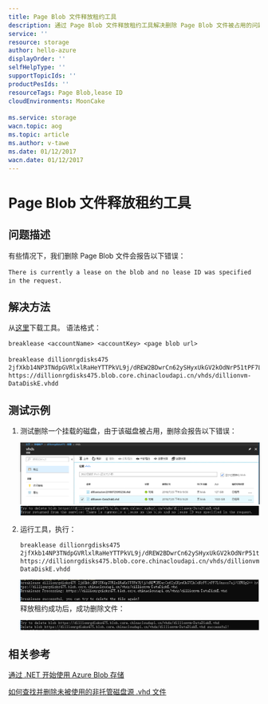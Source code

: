 ```yaml
---
title: Page Blob 文件释放租约工具
description: 通过 Page Blob 文件释放租约工具解决删除 Page Blob 文件被占用的问题
service: ''
resource: storage
author: hello-azure
displayOrder: ''
selfHelpType: ''
supportTopicIds: ''
productPesIds: ''
resourceTags: Page Blob,lease ID
cloudEnvironments: MoonCake

ms.service: storage
wacn.topic: aog
ms.topic: article
ms.author: v-tawe
ms.date: 01/12/2017
wacn.date: 01/12/2017
---
```


# Page Blob 文件释放租约工具

## **问题描述**

有些情况下，我们删除 Page Blob 文件会报告以下错误：

`There is currently a lease on the blob and no lease ID was specified in the request.`

## **解决方法**

从[这里](https://github.com/hello-azure/pageblob-breaklease/)下载工具。
语法格式：

```
breaklease <accountName> <accountKey> <page blob url>
	 
breaklease dillionrgdisks475 2jfXkb14NP3TNdpGVRlxlRaHeYTTPkVL9j/dREW2BDwrCn62ySHyxUkGV2kOdNrP51tPF7L0noco7aj/0XWHgQ== https://dillionrgdisks475.blob.core.chinacloudapi.cn/vhds/dillionvm-DataDiskE.vhdd
```

## **测试示例**

1.	测试删除一个挂载的磁盘，由于该磁盘被占用，删除会报告以下错误：
	 
	![error2-1](./media/aog-storage-blob-breaklease/error2-1.PNG)
	![error2-1](./media/aog-storage-blob-breaklease/error2-2.PNG)
 
2.	运行工具，执行：

	```
	breaklease dillionrgdisks475 2jfXkb14NP3TNdpGVRlxlRaHeYTTPkVL9j/dREW2BDwrCn62ySHyxUkGV2kOdNrP51tPF7L0noco7aj/0XWHgQ== https://dillionrgdisks475.blob.core.chinacloudapi.cn/vhds/dillionvm-DataDiskE.vhdd
	```

	![breaklease](./media/aog-storage-blob-breaklease/breaklease.PNG)
	释放租约成功后，成功删除文件：
 
	![success](./media/aog-storage-blob-breaklease/success.PNG)

## 相关参考

[通过 .NET 开始使用 Azure Blob 存储](https://docs.azure.cn/storage/blobs/storage-quickstart-blobs-dotnet?tabs=windows#writing-to-an-append-blob)

[如何查找并删除未被使用的非托管磁盘源 .vhd 文件](https://docs.azure.cn/articles/azure-operations-guide/virtual-machines/aog-virtual-machines-how-to-find-and-delete-unused-vhds)